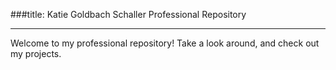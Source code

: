 ###title: Katie Goldbach Schaller Professional Repository

---

  Welcome to my professional repository! Take a look around, and check out my projects.
